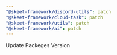 ```yaml
---
"@skeet-framework/discord-utils": patch
"@skeet-framework/cloud-task": patch
"@skeet-framework/utils": patch
"@skeet-framework/ai": patch
---
```


Update Packeges Version
